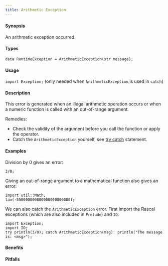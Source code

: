 ```yaml
---
title: Arithmetic Exception
---
```


#### Synopsis

An arithmetic exception occurred.

#### Types

`data RuntimeException = ArithmeticException(str message);`
       
#### Usage

`import Exception;` (only needed when `ArithmeticException` is used in `catch`)

#### Description

This error is generated when an illegal arithmetic operation occurs or when
a numeric function  is called with an out-of-range argument.

Remedies:

*  Check the validity of the argument before you call the function or apply the operator.
*  Catch the `ArithmeticException` yourself, see [try catch]((Rascal:Statements-TryCatch)) statement.

#### Examples

Division by 0 gives an error:
```rascal-shell,error
3/0;
```
Giving an out-of-range argument to a mathematical function also gives an error:
```rascal-shell,error
import util::Math;
tan(-550000000000000000000000);
```
We can also catch the `ArithmeticException` error. First import the Rascal exceptions (which are also included in `Prelude`)
and `IO`:
```rascal-shell,error
import Exception;
import IO;
try println(3/0); catch ArithmeticException(msg): println("The message is: <msg>");
```

#### Benefits

#### Pitfalls

